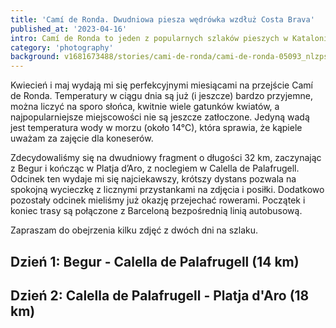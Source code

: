 ```yaml
---
title: 'Camí de Ronda. Dwudniowa piesza wędrówka wzdłuż Costa Brava'
published_at: '2023-04-16'
intro: Camí de Ronda to jeden z popularnych szlaków pieszych w Katalonii. Najbardziej klasyczna wersja podąża (częściowo) za GR 92 i prowadzi wzdłuż wybrzeża Costa Brava, zaczynając się w Begur i kończąc w Sant Feliu de Guíxols. W kwietniowy weekend przeszliśmy z Jolą dwudniowy odcinek o długości 32 km.
category: 'photography'
background: v1681673488/stories/cami-de-ronda/cami-de-ronda-05093_nlzpsu.jpg
---
```


Kwiecień i maj wydają mi się perfekcyjnymi miesiącami na przejście Camí de Ronda. Temperatury w ciągu dnia są już (i jeszcze) bardzo przyjemne, można liczyć na sporo słońca, kwitnie wiele gatunków kwiatów, a najpopularniejsze miejscowości nie są jeszcze zatłoczone. Jedyną wadą jest temperatura wody w morzu (około 14°C), która sprawia, że kąpiele uważam za zajęcie dla koneserów.

Zdecydowaliśmy się na dwudniowy fragment o długości 32 km, zaczynając z Begur i kończąc w Platja d’Aro, z noclegiem w Calella de Palafrugell. Odcinek ten wydaje mi się najciekawszy, krótszy dystans pozwala na spokojną wycieczkę z licznymi przystankami na zdjęcia i posiłki. Dodatkowo pozostały odcinek mieliśmy już okazję przejechać rowerami. Początek i koniec trasy są połączone z Barceloną bezpośrednią linią autobusową.

Zapraszam do obejrzenia kilku zdjęć z dwóch dni na szlaku.

## Dzień 1: Begur - Calella de Palafrugell (14 km)

<photo-lazy src="https://res.cloudinary.com/lukaszrados/image/upload/v1681673488/stories/cami-de-ronda/cami-de-ronda-05020_riqpu8.jpg" padding-bottom="66.666"></photo-lazy>

<photo-lazy src="https://res.cloudinary.com/lukaszrados/image/upload/v1681673488/stories/cami-de-ronda/cami-de-ronda-05058_danght.jpg" padding-bottom="66.666"></photo-lazy>

<two-columns>
  <photo-lazy src="https://res.cloudinary.com/lukaszrados/image/upload/v1681673488/stories/cami-de-ronda/cami-de-ronda-05076_wc4qtg.jpg" padding-bottom="150"></photo-lazy>
  <photo-lazy src="https://res.cloudinary.com/lukaszrados/image/upload/v1681673488/stories/cami-de-ronda/cami-de-ronda-05083_zegqse.jpg" padding-bottom="150"></photo-lazy>
</two-columns>

<photo-lazy src="https://res.cloudinary.com/lukaszrados/image/upload/v1681673488/stories/cami-de-ronda/cami-de-ronda-05093_nlzpsu.jpg" padding-bottom="66.666"></photo-lazy>

<two-columns>
  <photo-lazy src="https://res.cloudinary.com/lukaszrados/image/upload/v1681673488/stories/cami-de-ronda/cami-de-ronda-05094_k00aw7.jpg" padding-bottom="150"></photo-lazy>
  <photo-lazy src="https://res.cloudinary.com/lukaszrados/image/upload/v1681673489/stories/cami-de-ronda/cami-de-ronda-05106_c9qz3m.jpg" padding-bottom="150"></photo-lazy>
</two-columns>

<photo-lazy src="https://res.cloudinary.com/lukaszrados/image/upload/v1681673489/stories/cami-de-ronda/cami-de-ronda-05109_ipwvv1.jpg" padding-bottom="66.666"></photo-lazy>

<photo-lazy src="https://res.cloudinary.com/lukaszrados/image/upload/v1681673489/stories/cami-de-ronda/cami-de-ronda-05135_btrzt2.jpg" padding-bottom="66.666"></photo-lazy>

<photo-lazy src="https://res.cloudinary.com/lukaszrados/image/upload/v1681673489/stories/cami-de-ronda/cami-de-ronda-05140_us1dqk.jpg" padding-bottom="66.666"></photo-lazy>

<photo-lazy src="https://res.cloudinary.com/lukaszrados/image/upload/v1681673489/stories/cami-de-ronda/cami-de-ronda-05159_hejake.jpg" padding-bottom="66.666"></photo-lazy>

<photo-lazy src="https://res.cloudinary.com/lukaszrados/image/upload/v1681673489/stories/cami-de-ronda/cami-de-ronda-05180_blynhj.jpg" padding-bottom="66.666"></photo-lazy>

<two-columns>
  <photo-lazy src="https://res.cloudinary.com/lukaszrados/image/upload/v1681673489/stories/cami-de-ronda/cami-de-ronda-05185_alvppi.jpg" padding-bottom="66.666"></photo-lazy>
  <photo-lazy src="https://res.cloudinary.com/lukaszrados/image/upload/v1681673490/stories/cami-de-ronda/cami-de-ronda-05191_tigeah.jpg" padding-bottom="66.666"></photo-lazy>
</two-columns>

<photo-lazy src="https://res.cloudinary.com/lukaszrados/image/upload/v1681673490/stories/cami-de-ronda/cami-de-ronda-05231_jetskj.jpg" padding-bottom="66.666"></photo-lazy>

## Dzień 2: Calella de Palafrugell - Platja d'Aro (18 km)

<photo-lazy src="https://res.cloudinary.com/lukaszrados/image/upload/v1681673490/stories/cami-de-ronda/cami-de-ronda-05298_h59yf2.jpg" padding-bottom="66.666"></photo-lazy>

<two-columns>
  <photo-lazy src="https://res.cloudinary.com/lukaszrados/image/upload/v1681673490/stories/cami-de-ronda/cami-de-ronda-05304_fvglfu.jpg" padding-bottom="150"></photo-lazy>
  <photo-lazy src="https://res.cloudinary.com/lukaszrados/image/upload/v1681673490/stories/cami-de-ronda/cami-de-ronda-05336_axv7sr.jpg" padding-bottom="150"></photo-lazy>
</two-columns>

<photo-lazy src="https://res.cloudinary.com/lukaszrados/image/upload/v1681673490/stories/cami-de-ronda/cami-de-ronda-05332_rotssx.jpg" padding-bottom="66.666"></photo-lazy>

<two-columns>
  <photo-lazy src="https://res.cloudinary.com/lukaszrados/image/upload/v1681673490/stories/cami-de-ronda/cami-de-ronda-05307_f8wmtj.jpg" padding-bottom="150"></photo-lazy>
  <photo-lazy src="https://res.cloudinary.com/lukaszrados/image/upload/v1681673490/stories/cami-de-ronda/cami-de-ronda-05316_vxexes.jpg" padding-bottom="150"></photo-lazy>
</two-columns>

<two-columns>
  <photo-lazy src="https://res.cloudinary.com/lukaszrados/image/upload/v1681673490/stories/cami-de-ronda/cami-de-ronda-05380_grysr3.jpg" padding-bottom="150"></photo-lazy>
  <photo-lazy src="https://res.cloudinary.com/lukaszrados/image/upload/v1681673490/stories/cami-de-ronda/cami-de-ronda-05378_muxxzl.jpg" padding-bottom="150"></photo-lazy>
</two-columns>

<photo-lazy src="https://res.cloudinary.com/lukaszrados/image/upload/v1681673491/stories/cami-de-ronda/cami-de-ronda-05385_luvtoi.jpg" padding-bottom="66.666"></photo-lazy>

<photo-lazy src="https://res.cloudinary.com/lukaszrados/image/upload/v1681673490/stories/cami-de-ronda/cami-de-ronda-05395_o6gssb.jpg" padding-bottom="66.666"></photo-lazy>
